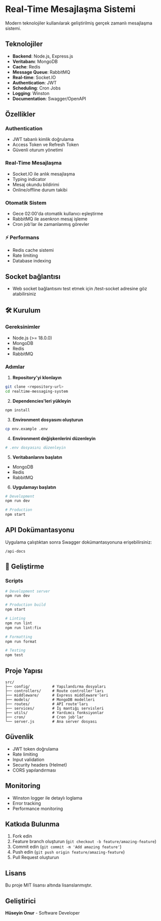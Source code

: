 # Real-Time Mesajlaşma Sistemi

Modern teknolojiler kullanılarak geliştirilmiş gerçek zamanlı mesajlaşma sistemi.

##  Teknolojiler

- **Backend**: Node.js, Express.js
- **Veritabanı**: MongoDB
- **Cache**: Redis
- **Message Queue**: RabbitMQ
- **Real-time**: Socket.IO
- **Authentication**: JWT
- **Scheduling**: Cron Jobs
- **Logging**: Winston
- **Documentation**: Swagger/OpenAPI

##  Özellikler

###  Authentication
- JWT tabanlı kimlik doğrulama
- Access Token ve Refresh Token
- Güvenli oturum yönetimi

###  Real-Time Mesajlaşma
- Socket.IO ile anlık mesajlaşma
- Typing indicator
- Mesaj okundu bildirimi
- Online/offline durum takibi

###  Otomatik Sistem
- Gece 02:00'da otomatik kullanıcı eşleştirme
- RabbitMQ ile asenkron mesaj işleme
- Cron job'lar ile zamanlanmış görevler

### ⚡ Performans
- Redis cache sistemi
- Rate limiting
- Database indexing

## Socket bağlantısı 
- Web socket bağlantısını test etmek için /test-socket adresine göz atabilirsiniz

## 🛠️ Kurulum

### Gereksinimler
- Node.js (>= 18.0.0)
- MongoDB
- Redis
- RabbitMQ

### Adımlar

1. **Repository'yi klonlayın**
```bash
git clone <repository-url>
cd realtime-messaging-system
```

2. **Dependencies'leri yükleyin**
```bash
npm install
```

3. **Environment dosyasını oluşturun**
```bash
cp env.example .env
```

4. **Environment değişkenlerini düzenleyin**
```bash
# .env dosyasını düzenleyin
```

5. **Veritabanlarını başlatın**
- MongoDB
- Redis
- RabbitMQ

6. **Uygulamayı başlatın**
```bash
# Development
npm run dev

# Production
npm start
```

## API Dokümantasyonu

Uygulama çalıştıktan sonra Swagger dokümantasyonuna erişebilirsiniz:
```
/api-docs
```

## 🔧 Geliştirme

### Scripts
```bash
# Development server
npm run dev

# Production build
npm start

# Linting
npm run lint
npm run lint:fix

# Formatting
npm run format

# Testing
npm test
```

## Proje Yapısı

```
src/
├── config/          # Yapılandırma dosyaları
├── controllers/     # Route controller'ları
├── middleware/      # Express middleware'leri
├── models/          # MongoDB modelleri
├── routes/          # API route'ları
├── services/        # İş mantığı servisleri
├── utils/           # Yardımcı fonksiyonlar
├── cron/            # Cron job'lar
└── server.js        # Ana server dosyası
```

## Güvenlik

- JWT token doğrulama
- Rate limiting
- Input validation
- Security headers (Helmet)
- CORS yapılandırması

## Monitoring

- Winston logger ile detaylı loglama
- Error tracking
- Performance monitoring

## Katkıda Bulunma

1. Fork edin
2. Feature branch oluşturun (`git checkout -b feature/amazing-feature`)
3. Commit edin (`git commit -m 'Add amazing feature'`)
4. Push edin (`git push origin feature/amazing-feature`)
5. Pull Request oluşturun

##  Lisans

Bu proje MIT lisansı altında lisanslanmıştır.

##  Geliştirici

**Hüseyin Onur** - Software Developer 